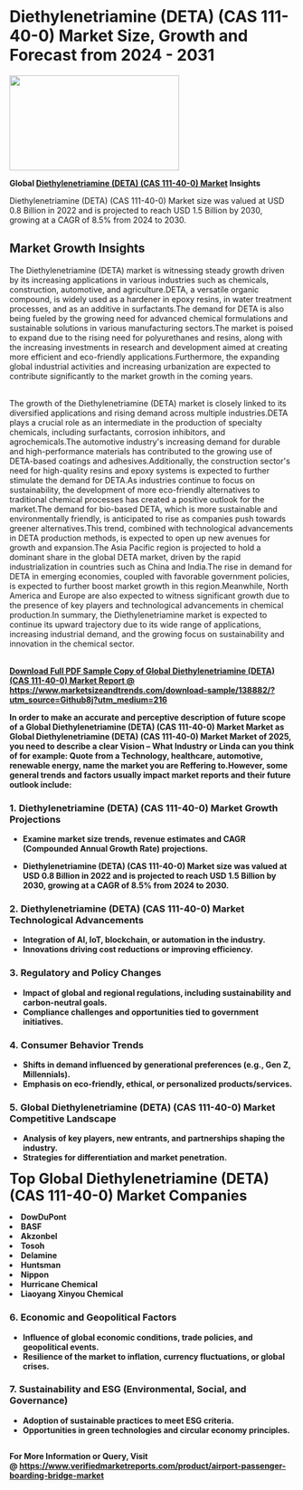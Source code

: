 <H1>Diethylenetriamine (DETA) (CAS 111-40-0) Market Size, Growth and Forecast from 2024 - 2031</H1><img class="aligncenter size-medium wp-image-584254" src="https://thirdeyenews.in/wp-content/uploads/2024/09/Global-Market-Research-300x168.jpeg" alt="" width="300" height="168" /><p><strong>Global&nbsp;<a href="https://www.marketsizeandtrends.com/download-sample/138882/?utm_source=Github8j?utm_medium=216">Diethylenetriamine (DETA) (CAS 111-40-0) Market</a> Insights</strong></p><p>Diethylenetriamine (DETA) (CAS 111-40-0) Market size was valued at USD 0.8 Billion in 2022 and is projected to reach USD 1.5 Billion by 2030, growing at a CAGR of 8.5% from 2024 to 2030.</p><p><h2>Market Growth Insights</h2> <p>The Diethylenetriamine (DETA) market is witnessing steady growth driven by its increasing applications in various industries such as chemicals, construction, automotive, and agriculture.DETA, a versatile organic compound, is widely used as a hardener in epoxy resins, in water treatment processes, and as an additive in surfactants.The demand for DETA is also being fueled by the growing need for advanced chemical formulations and sustainable solutions in various manufacturing sectors.The market is poised to expand due to the rising need for polyurethanes and resins, along with the increasing investments in research and development aimed at creating more efficient and eco-friendly applications.Furthermore, the expanding global industrial activities and increasing urbanization are expected to contribute significantly to the market growth in the coming years.<br><br> <strong><a href="#"></a></strong></p> <p>The growth of the Diethylenetriamine (DETA) market is closely linked to its diversified applications and rising demand across multiple industries.DETA plays a crucial role as an intermediate in the production of specialty chemicals, including surfactants, corrosion inhibitors, and agrochemicals.The automotive industry's increasing demand for durable and high-performance materials has contributed to the growing use of DETA-based coatings and adhesives.Additionally, the construction sector's need for high-quality resins and epoxy systems is expected to further stimulate the demand for DETA.As industries continue to focus on sustainability, the development of more eco-friendly alternatives to traditional chemical processes has created a positive outlook for the market.The demand for bio-based DETA, which is more sustainable and environmentally friendly, is anticipated to rise as companies push towards greener alternatives.This trend, combined with technological advancements in DETA production methods, is expected to open up new avenues for growth and expansion.The Asia Pacific region is projected to hold a dominant share in the global DETA market, driven by the rapid industrialization in countries such as China and India.The rise in demand for DETA in emerging economies, coupled with favorable government policies, is expected to further boost market growth in this region.Meanwhile, North America and Europe are also expected to witness significant growth due to the presence of key players and technological advancements in chemical production.In summary, the Diethylenetriamine market is expected to continue its upward trajectory due to its wide range of applications, increasing industrial demand, and the growing focus on sustainability and innovation in the chemical sector.<br><br> <strong><a href="#"></p><p><span class=""><strong>Download Full PDF Sample Copy of Global Diethylenetriamine (DETA) (CAS 111-40-0) Market Report</strong> @ <a href="https://www.marketsizeandtrends.com/download-sample/138882/?utm_source=Github8j?utm_medium=216" target="_blank">https://www.marketsizeandtrends.com/download-sample/138882/?utm_source=Github8j?utm_medium=216</a></span></p><p>In order to make an accurate and perceptive description of future scope of a Global&nbsp;Diethylenetriamine (DETA) (CAS 111-40-0) Market Market as Global&nbsp;Diethylenetriamine (DETA) (CAS 111-40-0) Market Market of 2025, you need to describe a clear Vision &ndash; What Industry or Linda can you think of for example: Quote from a Technology, healthcare, automotive, renewable energy, name the market you are Reffering to.However, some general trends and factors usually impact market reports and their future outlook include:</p><h3>1.&nbsp;<strong>Diethylenetriamine (DETA) (CAS 111-40-0) Market Growth Projections</strong></h3><ul><li>Examine market size trends, revenue estimates and CAGR (Compounded Annual Growth Rate) projections.</li><li><p>Diethylenetriamine (DETA) (CAS 111-40-0) Market size was valued at USD 0.8 Billion in 2022 and is projected to reach USD 1.5 Billion by 2030, growing at a CAGR of 8.5% from 2024 to 2030.</p></li></ul><h3>2.&nbsp;<strong>Diethylenetriamine (DETA) (CAS 111-40-0) Market Technological Advancements</strong></h3><ul><li>Integration of AI, IoT, blockchain, or automation in the industry.</li><li>Innovations driving cost reductions or improving efficiency.</li></ul><h3>3.&nbsp;<strong>Regulatory and Policy Changes</strong></h3><ul><li>Impact of global and regional regulations, including sustainability and carbon-neutral goals.</li><li>Compliance challenges and opportunities tied to government initiatives.</li></ul><h3>4.&nbsp;<strong>Consumer Behavior Trends</strong></h3><ul><li>Shifts in demand influenced by generational preferences (e.g., Gen Z, Millennials).</li><li>Emphasis on eco-friendly, ethical, or personalized products/services.</li></ul><h3>5.&nbsp;<strong>Global Diethylenetriamine (DETA) (CAS 111-40-0) Market Competitive Landscape</strong></h3><ul><li>Analysis of key players, new entrants, and partnerships shaping the industry.</li><li>Strategies for differentiation and market penetration.</li></ul><p data-pm-slice="1 1 []"><span style="color: inherit; font-family: inherit; font-size: 25px;">Top Global Diethylenetriamine (DETA) (CAS 111-40-0) Market Companies</span></p><div class="" data-test-id=""><p><li>DowDuPont</li><li> BASF</li><li> Akzonbel</li><li> Tosoh</li><li> Delamine</li><li> Huntsman</li><li> Nippon</li><li> Hurricane Chemical</li><li> Liaoyang Xinyou Chemical</li></p></div><h3>6.&nbsp;<strong>Economic and Geopolitical Factors</strong></h3><ul><li>Influence of global economic conditions, trade policies, and geopolitical events.</li><li>Resilience of the market to inflation, currency fluctuations, or global crises.</li></ul><h3>7.&nbsp;<strong>Sustainability and ESG (Environmental, Social, and Governance)</strong></h3><ul><li>Adoption of sustainable practices to meet ESG criteria.</li><li>Opportunities in green technologies and circular economy principles.</li></ul><h2><strong style="font-size: 14px;">For More Information or Query, Visit @&nbsp;</strong><a style="background-color: #ffffff; font-size: 14px;" href="https://www.marketsizeandtrends.com/report/diethylenetriamine-deta-cas-111-40-0-market/" target="_blank">https://www.verifiedmarketreports.com/product/airport-passenger-boarding-bridge-market</a></h2>
